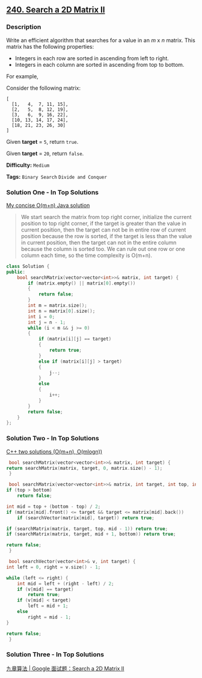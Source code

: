 ## [240. Search a 2D Matrix II](https://leetcode.com/problems/search-a-2d-matrix-ii/description/)

### Description

Write an efficient algorithm that searches for a value in an _m_ x _n_ matrix. This matrix has the following properties:

- Integers in each row are sorted in ascending from left to right.
- Integers in each column are sorted in ascending from top to bottom.

For example,

Consider the following matrix:

```
[
  [1,   4,  7, 11, 15],
  [2,   5,  8, 12, 19],
  [3,   6,  9, 16, 22],
  [10, 13, 14, 17, 24],
  [18, 21, 23, 26, 30]
]

```

Given **target** = `5`, return `true`.

Given **target** = `20`, return `false`.

**Difficulty:** `Medium`

**Tags:** `Binary Search` `Divide and Conquer`

### Solution One - In Top Solutions

[My concise O(m+n) Java solution](https://discuss.leetcode.com/topic/20064/my-concise-o-m-n-java-solution)

> We start search the matrix from top right corner, initialize the current position to top right corner, if the target is greater than the value in current position, then the target can not be in entire row of current position because the row is sorted, if the target is less than the value in current position, then the target can not in the entire column because the column is sorted too. We can rule out one row or one column each time, so the time complexity is O(m+n).

```c++
class Solution {
public:
    bool searchMatrix(vector<vector<int>>& matrix, int target) {
        if (matrix.empty() || matrix[0].empty())
        {
            return false;
        }
        int m = matrix.size();
        int n = matrix[0].size();
        int i = 0;
        int j = n - 1;
        while (i < m && j >= 0)
        {
            if (matrix[i][j] == target)
            {
                return true;
            }
            else if (matrix[i][j] > target)
            {
                j--;
            }
            else
            {
                i++;
            }
        }
        return false;
    }
};
```

### Solution Two - In Top Solutions

[C++ two solutions (O(m+n), O(mlogn))](https://discuss.leetcode.com/topic/19487/c-two-solutions-o-m-n-o-mlogn)

```c++
 bool searchMatrix(vector<vector<int>>& matrix, int target) {
return searchMatrix(matrix, target, 0, matrix.size() - 1);
 }

 bool searchMatrix(vector<vector<int>>& matrix, int target, int top, int bottom) {
if (top > bottom)
	return false;

int mid = top + (bottom - top) / 2;
if (matrix[mid].front() <= target && target <= matrix[mid].back())
	if (searchVector(matrix[mid], target)) return true;

if (searchMatrix(matrix, target, top, mid - 1)) return true;
if (searchMatrix(matrix, target, mid + 1, bottom)) return true;

return false;
 }

 bool searchVector(vector<int>& v, int target) {
int left = 0, right = v.size() - 1;

while (left <= right) {
	int mid = left + (right - left) / 2;
	if (v[mid] == target)
		return true;
	if (v[mid] < target)
		left = mid + 1;
	else
		right = mid - 1;
}

return false;
 }
```

### Solution Three - In Top Solutions

[九章算法 | Google 面试题：Search a 2D Matrix II](https://zhuanlan.zhihu.com/p/29555088)
